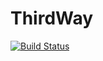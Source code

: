 # ThirdWay

[![Build Status](https://travis-ci.org/jbn/ThirdWay.jl.svg?branch=master)](https://travis-ci.org/jbn/ThirdWay.jl)

